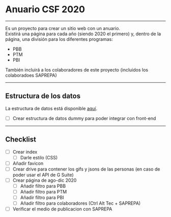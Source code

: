 # Anuario CSF 2020
---
Es un proyecto para crear un sitio web con un anuario.  
Existirá una página para cada año (siendo 2020 el primero) y, dentro de la página, una división para los diferentes programas:
* PBB
* PTM
* PBI  

También incluirá a los colaboradores de este proyecto (incluidos los colaboradoes SAPREPA)

---
## Estructura de los datos
La estructura de datos está disponible [aquí](https://github.com/Ctrl-Alt-Tec/Anuario/wiki/Estructura-de-los-Datos). 
- [ ] Crear estructura de datos dummy para poder integrar con front-end

---
## Checklist

- [ ] Crear index
    - [ ] Darle estilo (CSS)
- [ ] Añadir favicon
- [ ] Crear drive para contener los gifs y jsons de las personas (en caso de poder usar el API de G Suite)
- [ ] Crear página de ago-dic 2020
    - [ ] Añadir filtro para PBB
    - [ ] Añadir filtro para PTM
    - [ ] Añadir filtro para PBI
    - [ ] Añadir filtro para colaboradores (Ctrl Alt Tec + SAPREPA)
- [ ] Verificar el medio de publicacion con SAPREPA
